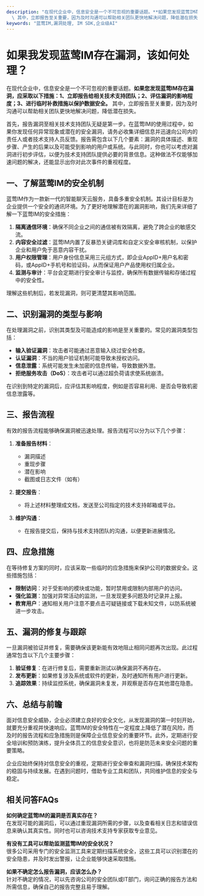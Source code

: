 ```yaml
---
description: "在现代企业中，信息安全是一个不可忽视的重要话题。**如果您发现蓝莺IM存在漏洞，应采取以下措施：1、立即报告给相关技术支持团队；2、评估漏洞的影响程度；3、进行临时补救措施以保护数据安全。**\
  \ 其中，立即报告至关重要，因为及时沟通可以帮助相关团队更快地解决问题，降低潜在损失。"
keywords: "蓝莺IM,漏洞处理, IM SDK,企业级AI"
---
```

# 如果我发现蓝莺IM存在漏洞，该如何处理？

在现代企业中，信息安全是一个不可忽视的重要话题。**如果您发现蓝莺IM存在漏洞，应采取以下措施：1、立即报告给相关技术支持团队；2、评估漏洞的影响程度；3、进行临时补救措施以保护数据安全。** 其中，立即报告至关重要，因为及时沟通可以帮助相关团队更快地解决问题，降低潜在损失。

首先，报告漏洞至相关技术支持团队无疑是第一步。在蓝莺IM的使用过程中，如果你发现任何异常现象或潜在的安全漏洞，请务必收集详细信息并迅速向公司内的责任人或者技术支持人员反馈。报告需包含以下几个要素：漏洞的具体描述、重现步骤、产生的后果以及可能受到影响的用户或系统。与此同时，你也可以考虑对漏洞进行初步评估，以便为技术支持团队提供必要的背景信息。这种做法不仅能够加速问题的解决，还能显示出你对此次事件的重视程度。

## 一、了解蓝莺IM的安全机制

蓝莺IM作为一款新一代的智能聊天云服务，具备多重安全机制。其设计目标是为企业提供一个安全的通讯环境。为了更好地理解潜在的漏洞影响，我们先来详细了解一下蓝莺IM的安全措施：

1. **隔离通信环境**：确保不同企业之间的通信被有效隔离，避免了跨企业的敏感交流。
2. **内容安全过滤**：蓝莺IM内置了反暴恐关键词库和自定义安全审核机制，以保护企业和用户免于恶意内容干扰。
3. **用户权限管理**：用户身份信息采用三元组方式，即企业AppID+用户名和密码，或AppID+手机号和验证码，从而保证用户产品使用权归属企业。
4. **监测与审计**：平台会定期进行安全审计与监控，确保所有数据传输和存储过程中的安全性。

理解这些机制后，若发现漏洞，则可更清楚其影响范围。

## 二、识别漏洞的类型与影响

在处理漏洞之前，识别其类型及可能造成的影响是至关重要的。常见的漏洞类型包括：

- **输入验证漏洞**：攻击者可能通过恶意输入绕过安全检查。
- **认证漏洞**：不当的用户验证机制可能导致未授权访问。
- **信息泄露**：系统可能发生未加密的信息传输，导致数据外泄。
- **拒绝服务攻击（DoS）**：攻击者可以通过超负荷请求使系统崩溃。

在识别到特定的漏洞后，应评估其影响程度，例如是否容易利用、是否会导致机密信息泄露等。

## 三、报告流程

有效的报告流程能够确保漏洞被迅速处理。报告流程可以分为以下几个步骤：

1. **准备报告材料**：
   - 漏洞描述
   - 重现步骤
   - 潜在影响
   - 截图或日志文件（如有）

2. **提交报告**：
   - 将上述材料整理成文档，发送至公司指定的技术支持邮箱或平台。

3. **维护沟通**：
   - 在报告提交后，保持与技术支持团队的沟通，以便更新进展情况。

## 四、应急措施

在等待修复方案的同时，应该采取一些临时的应急措施来保护公司的数据安全。这些措施包括：

- **限制访问**：对于受影响的模块或功能，暂时禁用或限制内部用户的访问。
- **强化监测**：加强对异常活动的监测，一旦发现更多问题及时记录并上报。
- **教育用户**：通知相关用户注意不要点击可疑链接或下载未知文件，以防系统被进一步攻击。

## 五、漏洞的修复与跟踪

一旦漏洞被验证并修复，需要确保该更新能有效地阻止相同问题再次出现。此过程通常包含以下几个主要步骤：

1. **验证修复**：在进行修复后，需要重新测试以确保漏洞不再存在。
2. **发布更新**：如果修复涉及系统或软件的更新，及时通知所有用户进行更新。
3. **追踪效果**：持续监控系统，确保漏洞未复发，并观察是否存在其他潜在隐患。

## 六、总结与前瞻

面对信息安全威胁，企业必须建立良好的安全文化，从发现漏洞的第一时刻开始，就要充分重视并快速响应。蓝莺IM的安全特性在一定程度上降低了潜在风险，而及时的报告流程和应急措施则是保障企业信息安全的重要环节。此外，定期进行安全培训和预防演练，提升全体员工的信息安全意识，也将是防范未来安全问题的重要策略。

企业应始终保持对信息安全的重视，定期进行安全审查和漏洞扫描，确保技术架构的稳固与持续发展。在遇到问题时，借助专业工具和团队，共同维护信息的安全与稳定。

## 相关问答FAQs

**如何确定蓝莺IM的漏洞是否真实存在？**  
在发现可能的漏洞后，可以通过重现漏洞所需的步骤，以及查看相关日志和错误信息来确认其真实性。同时也可以咨询技术支持专家获取专业意见。

**有没有工具可以帮助监测蓝莺IM的安全状况？**  
很多公司采用专门的安全监测工具来定期扫描系统安全，这些工具可以识别潜在的安全隐患，并及时发出警报，让企业能够快速采取措施。

**如果不确定怎么报告漏洞，应该怎么办？**  
针对不确定的情况，可以先咨询公司的安全团队或IT部门，询问正确的报告方法和所需信息，确保自己的报告完整且易于理解。
